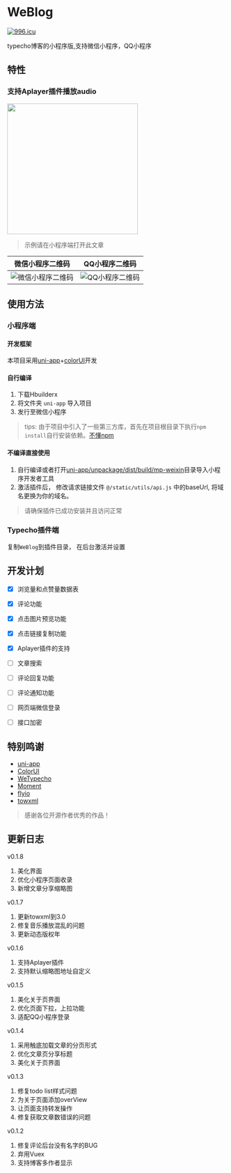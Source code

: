 # WeBlog

<a href="https://996.icu"><img src="https://img.shields.io/badge/link-996.icu-red.svg" alt="996.icu" /></a>

typecho博客的小程序版,支持微信小程序，QQ小程序

## 特性

### 支持Aplayer插件播放audio

<img src="https://blog.cdn.thinkmoon.cn/blog/typecho/2019-12-17T13:11:03.png" width="300" align=center />

> 示例请在小程序端打开此文章

| 微信小程序二维码 | QQ小程序二维码 |
|  ----  | ----  |
| ![微信小程序二维码][2]  | ![QQ小程序二维码][3] |

## 使用方法

### 小程序端

#### 开发框架

本项目采用[uni-app](https://uniapp.dcloud.io/component/README)+[colorUI](https://github.com/weilanwl/ColorUI)开发

#### 自行编译

1. 下载Hbuilderx
2. 将文件夹 `uni-app` 导入项目
3. 发行至微信小程序

> tips: 由于项目中引入了一些第三方库，首先在项目根目录下执行`npm install`自行安装依赖。[不懂npm](https://www.runoob.com/nodejs/nodejs-npm.html)

#### 不编译直接使用

1. 自行编译或者打开[uni-app/unpackage/dist/build/mp-weixin](https://github.com/thinkmoon/WeBlog/tree/master/uni-app/unpackage/dist/build/mp-weixin)目录导入小程序开发者工具
2. 激活插件后， 修改请求链接文件 `@/static/utils/api.js` 中的baseUrl, 将域名更换为你的域名。 

> 请确保插件已成功安装并且访问正常

### Typecho插件端

复制`WeBlog`到插件目录， 在后台激活并设置

## 开发计划

- [x] 浏览量和点赞量数据表

- [x] 评论功能

- [x] 点击图片预览功能

- [x] 点击链接复制功能

- [x] Aplayer插件的支持

- [ ] 文章搜索

- [ ] 评论回复功能

- [ ] 评论通知功能

- [ ] 网页端微信登录

- [ ] 接口加密

## 特别鸣谢
- [uni-app](https://github.com/dcloudio/uni-app)
- [ColorUI](https://github.com/weilanwl/ColorUI)
- [WeTypecho](https://github.com/MingliangLu/WeTypecho)
- [Moment](https://momentjs.com/)
- [flyio](https://github.com/wendux/fly)
- [towxml](https://github.com/sbfkcel/towxml)

> 感谢各位开源作者优秀的作品！

## 更新日志
v0.1.8
1. 美化界面
2. 优化小程序页面收录
3. 新增文章分享缩略图

v0.1.7
1. 更新towxml到3.0
2. 修复音乐播放混乱的问题
3. 更新动态版权年

v0.1.6
1. 支持Aplayer插件
2. 支持默认缩略图地址自定义

v0.1.5
1. 美化关于页界面
2. 优化页面下拉，上拉功能
3. 适配QQ小程序登录

v0.1.4
1. 采用触底加载文章的分页形式
2. 优化文章页分享标题
3. 美化关于页界面

v0.1.3
1. 修复todo list样式问题
2. 为关于页面添加overView
3. 让页面支持转发操作
3. 修复获取文章数错误的问题

v0.1.2
1. 修复评论后台没有名字的BUG
2. 弃用Vuex
3. 支持博客多作者显示

  [2]: https://blog.cdn.thinkmoon.cn/blog/typecho/2019-11-22T07:58:08.png
  [3]: https://blog.cdn.thinkmoon.cn/blog/typecho/2576c006617a8efb2218a1e9145646a4.png

